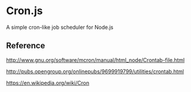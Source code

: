 # Cron.js

A simple cron-like job scheduler for Node.js

## Reference
http://www.gnu.org/software/mcron/manual/html_node/Crontab-file.html

http://pubs.opengroup.org/onlinepubs/9699919799/utilities/crontab.html

https://en.wikipedia.org/wiki/Cron

